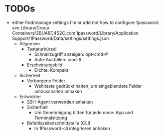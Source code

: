 # TODOs

- either find/manage settings file or add not how to configure 1password:
  see Library/Group Containers/2BUA8C4S2C.com.1password/Library/Application Support/1Password/Data/settings/settings.json
  - Allgemein
    - Tastaturkürzel
      - Schnellzugriff anzeigen: opt-cmd-#
      - Auto-Ausfüllen: cmd-#
    - Erscheinungsbild
      - Dichte: Kompakt
  - Sicherheit
    - Verborgene Felder
      - Wahltaste gedrückt halten, um eingeblendete Felder umzuschalten anhaken
  - Entwickler
    - SSH-Agent verwenden anhaken
    - Sicherheit
      - Um Genehmigung bitten für jede neue: App und Terminalsitzung
    - Befehlszeilenschnittstelle (CLI)
      - In 1Password-cli integrieren anhaken
